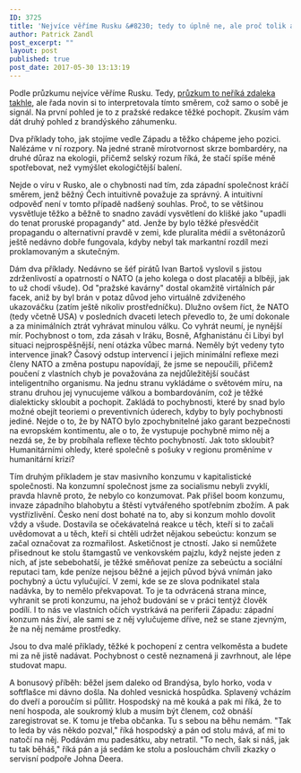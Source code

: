 ```yaml
---
ID: 3725
title: 'Nejvíce věříme Rusku &#8230; tedy to úplně ne, ale proč tolik alternativních pohledů?'
author: Patrick Zandl
post_excerpt: ""
layout: post
published: true
post_date: 2017-05-30 13:13:19
---
```

Podle průzkumu nejvíce věříme Rusku. Tedy, <a href="http://www.iri.org/sites/default/files/four_country_full_presentation_may_24_2017.pdf">průzkum to neříká zdaleka takhle</a>, ale řada novin si to interpretovala tímto směrem, což samo o sobě je signál. Na první pohled je to z pražské redakce těžké pochopit. Zkusím vám dát druhý pohled z brandýského záhumenku.

Dva příklady toho, jak stojíme vedle Západu a těžko chápeme jeho pozici. Nalézáme v ní rozpory. Na jedné straně mírotvornost skrze bombardéry, na druhé důraz na ekologii, přičemž selský rozum říká, že stačí spíše méně spotřebovat, než vymýšlet ekologičtější balení.

Nejde o víru v Rusko, ale o chybnosti nad tím, zda západní společnost kráčí směrem, jenž běžný Čech intuitivně považuje za správný. A intuitivní odpověď není v tomto případě nadšený souhlas. Proč, to se většinou vysvětluje těžko a běžně to snadno zavádí vysvětlení do klišké jako "upadli do tenat proruské propagandy" atd. Jenže by bylo těžké přesvědčit propagandu o alternativní pravdě v zemi, kde pluralita médií a světonázorů ještě nedávno dobře fungovala, kdyby nebyl tak markantní rozdíl mezi proklamovaným a skutečným.

Dám dva příklady. Nedávno se šéf pirátů Ivan Bartoš vyslovil s jistou zdrženlivostí a opatrností o NATO (a jeho kolega o dost placatěji a blběji, jak to už chodí všude). Od "pražské kavárny" dostal okamžitě virtálních pár facek, aniž by byl brán v potaz důvod jeho virtuálně zdviženého ukazováčku (zatím ještě nikoliv prostředníčku). Dlužno ovšem říct, že NATO (tedy včetně USA) v posledních dvaceti letech převedlo to, že umí dokonale a za minimálních ztrát vyhrávat minulou válku. Co vyhrát neumí, je nynější mír. Pochybnost o tom, zda zásah v Iráku, Bosně, Afghanistánu či Libyi byl situaci nejprospěšnější, není otázka vůbec marná. Neměly být vedeny tyto intervence jinak? Časový odstup intervencí i jejich minimální reflexe mezi členy NATO a změna postupu napovídají, že jsme se nepoučili, přičemž poučení z vlastních chyb je považována za nejdůležitější součást inteligentního organismu. Na jednu stranu vykládáme o světovém míru, na stranu druhou jej vynucujeme válkou a bombardováním, což je těžké dialekticky skloubit a pochopit. Zakládá to pochybnosti, které by snad bylo možné obejít teoriemi o preventivních úderech, kdyby to byly pochybnosti jediné. Nejde o to, že by NATO bylo zpochybnitelné jako garant bezpečnosti na evropském kontimentu, ale o to, že vystupuje pochybně mimo něj a nezdá se, že by probíhala reflexe těchto pochybností. Jak toto skloubit? Humanitárními ohledy, které společně s pošuky v regionu proměníme v humanitární krizi?

Tím druhým příkladem je stav masivního konzumu v kapitalistické společnosti. Na konzumní společnost jsme za socialismu nebyli zvyklí, pravda hlavně proto, že nebylo co konzumovat. Pak přišel boom konzumu, invaze západního blahobytu a štěstí vytvářeného spotřebním zbožím. A pak vystřízlivění. Česko není dost bohaté na to, aby si konzum mohlo dovolit vždy a všude. Dostavila se očekávatelná reakce u těch, kteří si to začali uvědomovat a u těch, kteří si chtěli udržet nějakou sebeúctu: konzum se začal označovat za rozmařilost. Asketičnost je ctností. Jako si nemůžete přisednout ke stolu štamgastů ve venkovském pajzlu, když nejste jeden z nich, ať jste sebebohatší, je těžké směňovat peníze za sebeúctu a sociální reputaci tam, kde peníze nejsou běžné a jejich původ bývá vnímán jako pochybný a úctu vylučující. V zemi, kde se ze slova podnikatel stala nadávka, by to nemělo překvapovat. To je ta odvrácená strana mince, vyhranit se proti konzumu, na jehož budování se v práci tentýž člověk podílí. I to nás ve vlastních očích vystrkává na periferii Západu: západní konzum nás živí, ale sami se z něj vylučujeme dříve, než se stane zjevným, že na něj nemáme prostředky.

Jsou to dva malé příklady, těžké k pochopení z centra velkoměsta a budete mi za ně jistě nadávat. Pochybnost o cestě neznamená ji zavrhnout, ale lépe studovat mapu.

A bonusový příběh: běžel jsem daleko od Brandýsa, bylo horko, voda v softflašce mi dávno došla. Na dohled vesnická hospůdka. Splavený vcházím do dveří a poroučím si půllitr. Hospodský na mě kouká a pak mi říká, že to není hospoda, ale soukromý klub a musím být členem, což obnáší zaregistrovat se. K tomu je třeba občanka. Tu s sebou na běhu nemám. "Tak to leda by vás někdo pozval," říká hospodský a pán od stolu mává, ať mi to natočí na něj. Podávám mu padesátku, aby netratil. "To nech, šak si náš, jak tu tak běháš," říká pán a já sedám ke stolu a poslouchám chvíli zkazky o servisní podpoře Johna Deera.